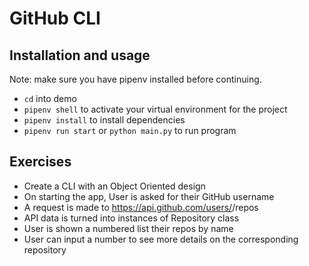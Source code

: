 # GitHub CLI

## Installation and usage
Note: make sure you have pipenv installed before continuing.

- `cd` into demo
- `pipenv shell` to activate your virtual environment for the project
- `pipenv install` to install dependencies
- `pipenv run start` or `python main.py` to run program


## Exercises

- Create a CLI with an Object Oriented design
- On starting the app, User is asked for their GitHub username
- A request is made to https://api.github.com/users/<username>/repos
- API data is turned into instances of Repository class
- User is shown a numbered list their repos by name
- User can input a number to see more details on the corresponding repository

